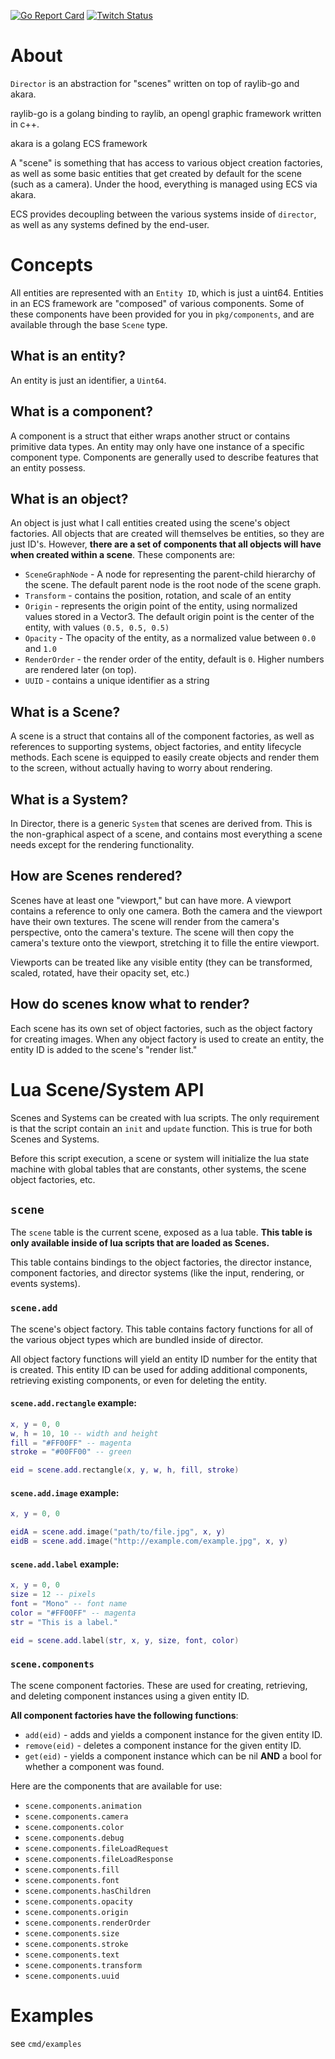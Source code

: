 [![Go Report Card](https://goreportcard.com/badge/github.com/Gravestench/Director)](https://goreportcard.com/report/github.com/Gravestench/Director)
[![Twitch Status](https://img.shields.io/twitch/status/gravestench_?style=social)](https://www.twitch.tv/gravestench_)

# About
`Director` is an abstraction for "scenes" written on top of raylib-go and akara.

raylib-go is a golang binding to raylib, an opengl graphic framework written in c++.

akara is a golang ECS framework

A "scene" is something that has access to various object creation factories, as well as some basic entities
that get created by default for the scene (such as a camera). Under the hood, everything is managed using ECS via akara.

ECS provides decoupling between the various systems inside of `director`, as well as any systems defined by the end-user.

# Concepts
All entities are represented with an `Entity ID`, which is just a uint64. Entities in an 
ECS framework are "composed" of various components. Some of these components have been
provided for you in `pkg/components`, and are available through the base `Scene` type.

## What is an entity?
An entity is just an identifier, a `Uint64`.

## What is a component?
A component is a struct that either wraps another struct or contains primitive data types. An entity may only have one 
instance of a specific component type. Components are generally used to describe features that an
entity possess.

## What is an object?
An object is just what I call entities created using the scene's object factories.
All objects that are created will themselves be entities, so they are just ID's.
However, **there are a set of components that all objects will have when
created within a scene**. These components are:
* `SceneGraphNode` - A node for representing the parent-child hierarchy of the scene. The default parent node is the root node of the scene graph. 
* `Transform` - contains the position, rotation, and scale of an entity
* `Origin` - represents the origin point of the entity, using normalized values
stored in a Vector3.
The default origin point is the center of the entity, with values `(0.5, 0.5, 0.5)`
* `Opacity` - The opacity of the entity, as a normalized value between `0.0` and `1.0`
* `RenderOrder` - the render order of the entity, default is `0`. Higher numbers are rendered later (on top).
* `UUID` - contains a unique identifier as a string

## What is a Scene?
A scene is a struct that contains all of the component factories, as well as references to 
supporting systems, object factories, and entity lifecycle methods. 
Each scene is equipped to easily create objects and render them to the screen, 
without actually having to worry about rendering.

## What is a System?
In Director, there is a generic `System` that scenes are derived from. This is
the non-graphical aspect of a scene, and contains most everything a scene needs
except for the rendering functionality.

## How are Scenes rendered?
Scenes have at least one "viewport," but can have more.
A viewport contains a reference to only one camera. 
Both the camera and the viewport have their own textures. 
The scene will render from  the camera's perspective, onto the camera's texture.
The scene will then copy the camera's texture onto the viewport, stretching it to fille the entire viewport.  

Viewports can be treated like any visible entity (they can be transformed, scaled, rotated, have their opacity set, etc.)

## How do scenes know what to render?
Each scene has its own set of object factories, such as the object factory for creating images.
When any object factory is used to create an entity, the entity ID is added to the scene's "render list."

# Lua Scene/System API
Scenes and Systems can be created with lua scripts. The only requirement 
is that the script contain an `init` and `update` function. This is true for both Scenes and Systems.

Before this script execution, a scene or system will initialize the lua state
machine with global tables that are constants, other systems, the
scene object factories, etc.

## `scene`
The `scene` table is the current scene, exposed as a lua table.
**This table is only available inside of lua scripts that are loaded as Scenes.**


This table contains bindings to the object factories, the director instance, 
component factories, and director systems (like the input, rendering, or 
events systems).

### `scene.add`
The scene's object factory. This table contains factory functions for all of the
various object types which are bundled inside of director.

All object factory functions will yield an entity ID number for the entity
that is created. This entity ID can be used for adding additional 
components, retrieving existing components, or even for deleting
the entity.

#### `scene.add.rectangle` example:
```lua
x, y = 0, 0
w, h = 10, 10 -- width and height
fill = "#FF00FF" -- magenta
stroke = "#00FF00" -- green

eid = scene.add.rectangle(x, y, w, h, fill, stroke)
```


#### `scene.add.image` example:
```lua
x, y = 0, 0

eidA = scene.add.image("path/to/file.jpg", x, y)
eidB = scene.add.image("http://example.com/example.jpg", x, y)
```

#### `scene.add.label` example:
```lua
x, y = 0, 0
size = 12 -- pixels
font = "Mono" -- font name
color = "#FF00FF" -- magenta
str = "This is a label."

eid = scene.add.label(str, x, y, size, font, color)
```

### `scene.components`
The scene component factories. These are used for creating, retrieving, and 
deleting component instances using a given entity ID.

**All component factories have the following functions**:
* `add(eid)` - adds and yields a component instance for the given entity ID.
* `remove(eid)` - deletes a component instance for the given entity ID.
* `get(eid)` - yields a component instance which can be nil **AND** a bool for whether a component was found.

Here are the components that are available for use:
* `scene.components.animation`
* `scene.components.camera`
* `scene.components.color`
* `scene.components.debug`
* `scene.components.fileLoadRequest`
* `scene.components.fileLoadResponse`
* `scene.components.fill`
* `scene.components.font`
* `scene.components.hasChildren`
* `scene.components.opacity`
* `scene.components.origin`
* `scene.components.renderOrder`
* `scene.components.size`
* `scene.components.stroke`
* `scene.components.text`
* `scene.components.transform`
* `scene.components.uuid`


# Examples
see `cmd/examples`